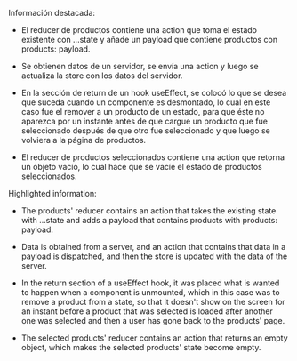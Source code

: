 Información destacada:

- El reducer de productos contiene una action que toma el estado existente con ...state y añade un payload que contiene productos con products: payload.

- Se obtienen datos de un servidor, se envía una action y luego se actualiza la store con los datos del servidor.

- En la sección de return de un hook useEffect, se colocó lo que se desea que suceda cuando un componente es desmontado, lo cual en este caso fue el remover a un producto de un estado, para que éste no aparezca por un instante antes de que cargue un producto que fue seleccionado después de que otro fue seleccionado y que luego se volviera a la página de productos.

- El reducer de productos seleccionados contiene una action que retorna un objeto vacío, lo cual hace que se vacíe el estado de productos seleccionados.

Highlighted information:

- The products' reducer contains an action that takes the existing state with ...state and adds a payload that contains products with products: payload.

- Data is obtained from a server, and an action that contains that data in a payload is dispatched, and then the store is updated with the data of the server.

- In the return section of a useEffect hook, it was placed what is wanted to happen when a component is unmounted, which in this case was to remove a product from a state, so that it doesn't show on the screen for an instant before a product that was selected is loaded after another one was selected and then a user has gone back to the products' page. 

- The selected products' reducer contains an action that returns an empty object, which makes the selected products' state become empty.
